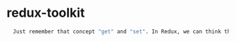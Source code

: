 # redux-toolkit
```bash
  Just remember that concept "get" and "set". In Redux, we can think that "get" is a selector, and "set" is a dispatch
```
